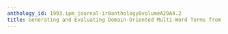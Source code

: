 ```yaml
---
anthology_id: 1993.ipm_journal-ir0anthology0volumeA29A4.2
title: Generating and Evaluating Domain-Oriented Multi-Word Terms from Texts
---
```


